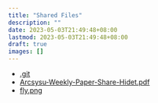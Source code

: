 ```yaml
---
title: "Shared Files"
description: ""
date: 2023-05-03T21:49:48+08:00
lastmod: 2023-05-03T21:49:48+08:00
draft: true
images: []
---
```



<ul align="left">
  <li><a href=".git">.git</a></li>
  <li><a href="Arcsysu-Weekly-Paper-Share-Hidet.pdf">Arcsysu-Weekly-Paper-Share-Hidet.pdf</a></li>
  <li><a href="fly.png">fly.png</a></li>
<ul>

<br><br><br>
